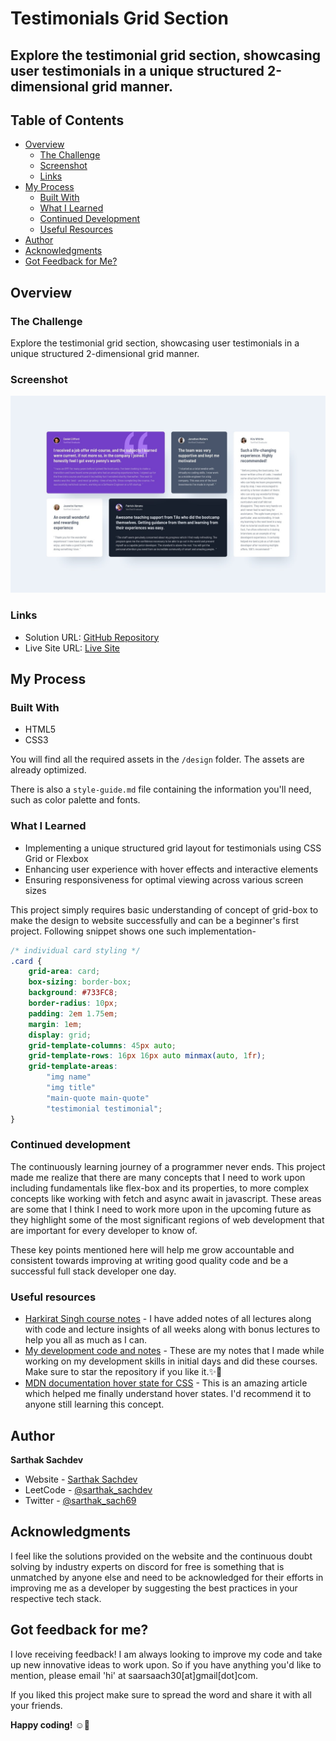 # Testimonials Grid Section

## Explore the testimonial grid section, showcasing user testimonials in a unique structured 2-dimensional grid manner.

## Table of Contents

- [Overview](#overview)
  - [The Challenge](#the-challenge)
  - [Screenshot](#screenshot)
  - [Links](#links)
- [My Process](#my-process)
  - [Built With](#built-with)
  - [What I Learned](#what-i-learned)
  - [Continued Development](#continued-development)
  - [Useful Resources](#useful-resources)
- [Author](#author)
- [Acknowledgments](#acknowledgments)
- [Got Feedback for Me?](#got-feedback-for-me)

## Overview

### The Challenge

Explore the testimonial grid section, showcasing user testimonials in a unique structured 2-dimensional grid manner.

### Screenshot

![Design Preview](./design/desktop-design.jpg)

### Links

- Solution URL: [GitHub Repository](https://github.com/SartHak-0-Sach/Testimonials-grid-section_frontend_project)
- Live Site URL: [Live Site](https://testimonial-section-frontend.netlify.app/)

## My Process

### Built With

- HTML5
- CSS3

You will find all the required assets in the `/design` folder. The assets are already optimized.

There is also a `style-guide.md` file containing the information you'll need, such as color palette and fonts.

### What I Learned

- Implementing a unique structured grid layout for testimonials using CSS Grid or Flexbox
- Enhancing user experience with hover effects and interactive elements
- Ensuring responsiveness for optimal viewing across various screen sizes

This project simply requires basic understanding of concept of grid-box to make the design to website successfully and can be a beginner's first project. Following snippet shows one such implementation-

```css
/* individual card styling */
.card {
    grid-area: card;
    box-sizing: border-box;
    background: #733FC8;
    border-radius: 10px;
    padding: 2em 1.75em;
    margin: 1em;
    display: grid;
    grid-template-columns: 45px auto;
    grid-template-rows: 16px 16px auto minmax(auto, 1fr);
    grid-template-areas:
        "img name"
        "img title"
        "main-quote main-quote"
        "testimonial testimonial";
}
```

### Continued development

The continuously learning journey of a programmer never ends. This project made me realize that there are many concepts that I need to work upon including fundamentals like flex-box and its properties, to more complex concepts like working with fetch and async await in javascript. These areas are some that I think I need to work more upon in the upcoming future as they highlight some of the most significant regions of web development that are important for every developer to know of. 

These key points mentioned here will help me grow accountable and consistent towards improving at writing good quality code and be a successful full stack developer one day.

### Useful resources

- [Harkirat Singh course notes](https://github.com/SartHak-0-Sach/harkirat-singh-course_code_and_notes) - I have added notes of all lectures along with code and lecture insights of all weeks along with bonus lectures to help you all as much as I can.
- [My development code and notes](https://github.com/SartHak-0-Sach/cwh-web-dev-playlist_code_and_notes) - These are my notes that I made while working on my development skills in initial days and did these courses. Make sure to star the repository if you like it.✨💫
- [MDN documentation hover state for CSS](https://developer.mozilla.org/en-US/docs/Web/CSS/:hover) - This is an amazing article which helped me finally understand hover states. I'd recommend it to anyone still learning this concept.

## Author

<b><strong>Sarthak Sachdev</strong></b>
- Website - [Sarthak Sachdev](https://itsmesarthak.netlify.app/)
- LeetCode - [@sarthak_sachdev](https://leetcode.com/u/sarthak_sachdev/)
- Twitter - [@sarthak_sach69](https://www.twitter.com/sarthak_sach69)

## Acknowledgments

I feel like the solutions provided on the website and the continuous doubt solving by industry experts on discord for free is something that is unmatched by anyone else and need to be acknowledged for their efforts in improving me as a developer by suggesting the best practices in your respective tech stack.

## Got feedback for me?

I love receiving feedback! I am always looking to improve my code and take up new innovative ideas to work upon. So if you have anything you'd like to mention, please email 'hi' at saarsaach30[at]gmail[dot]com.

If you liked this project make sure to spread the word and share it with all your friends.

**Happy coding!** ☺️🚀

